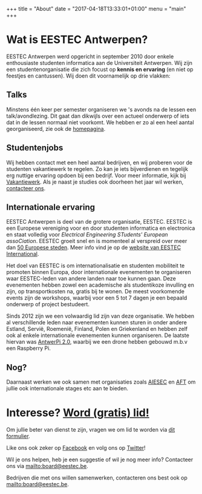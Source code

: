 +++
title = "About"
date = "2017-04-18T13:33:01+01:00"
menu = "main"
+++

# Wat is EESTEC Antwerpen?

EESTEC Antwerpen werd opgericht in september 2010 door enkele enthousiaste studenten informatica aan de Universiteit Antwerpen. Wij zijn een studentenorganisatie die zich focust op **kennis en ervaring** (en niet op feestjes en cantussen). Wij doen dit voornamelijk op drie vlakken:

## Talks

Minstens één keer per semester organiseren  we 's avonds na de lessen een talk/avondlezing. Dit gaat dan dikwijls over een actueel onderwerp of iets dat in de lessen normaal niet voorkomt. We hebben er zo al een heel aantal georganiseerd, zie ook de [homepagina](http://www.eestec.be/).

## Studentenjobs

Wij hebben contact met een heel aantal bedrijven, en wij proberen voor de studenten vakantiewerk te regelen. Zo kan je iets bijverdienen en tegelijk erg nuttige ervaring opdoen bij een bedrijf. Voor meer informatie, kijk bij [Vakantiewerk](http://www.eestec.be/vakantiewerk). Als je naast je studies ook doorheen het jaar wil werken, [contacteer ons](mailto:board@eestec.be).

## Internationale ervaring

EESTEC Antwerpen is deel van de grotere organisatie, EESTEC. EESTEC is een Europese vereniging voor en door studenten informatica en electronica en staat volledig voor *Electrical Engineering STudents' European assoCiation*. EESTEC groeit snel en is momenteel al verspreid over meer dan [50 Europese steden](https://eestec.net/cities). Meer info vind je op de [website van EESTEC International](https://www.eestec.net).

Het doel van EESTEC is om internationalisatie en studenten mobiliteit te promoten binnen Europa, door internationale evenementen te organiseren waar EESTEC-leden van andere landen naar toe kunnen gaan. Deze evenementen hebben zowel een academische als studentikoze invulling en zijn, op transportkosten na, gratis bij te wonen. De meest voorkomende events zijn de workshops, waarbij voor een 5 tot 7 dagen je een bepaald onderwerp of project bestudeert.

Sinds 2012 zijn we een volwaardig lid zijn van deze organisatie. We hebben al verschillende leden naar evenementen kunnen sturen in onder andere Estland, Servië, Roemenië, Finland, Polen en Griekenland en hebben zelf ook al enkele internationale evenementen kunnen organiseren. De laatste hiervan was [AntwerPi 2.0](http://www.eestec.be/antwerpi2/), waarbij we een drone hebben gebouwd m.b.v een Raspberry Pi.

## Nog?

Daarnaast werken we ook samen met organisaties zoals [AIESEC](http://aiesec.be/) en [AFT](http://www.aftleuven.be) om jullie ook internationale stages etc aan te bieden. 

# Interesse? [Word (gratis) lid!](https://goo.gl/forms/b4bYoXZHwRtMWVgF3)

Om jullie beter van dienst te zijn, vragen we om lid te worden via [dit formulier](https://goo.gl/forms/b4bYoXZHwRtMWVgF3).

Like ons ook zeker op [Facebook](https://www.facebook.com/eestecantwerp) en volg ons op [Twitter](https://www.twitter.com/eestecantwerp)!

Wil je ons helpen, heb je een suggestie of wil je nog meer info?
Contacteer ons via <mailto:board@eestec.be>.

Bedrijven die met ons willen samenwerken, contacteren ons best ook op <mailto:board@eestec.be>.

